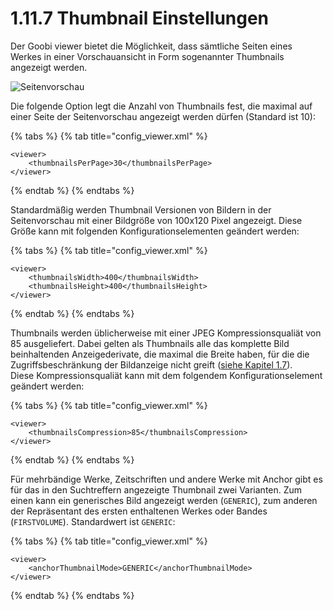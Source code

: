 # 1.11.7 Thumbnail Einstellungen

Der Goobi viewer bietet die Möglichkeit, dass sämtliche Seiten eines Werkes in einer Vorschauansicht in Form sogenannter Thumbnails angezeigt werden.

![Seitenvorschau](../../../.gitbook/assets/conf\_1.11.7.png)

Die folgende Option legt die Anzahl von Thumbnails fest, die maximal auf einer Seite der Seitenvorschau angezeigt werden dürfen (Standard ist 10):

{% tabs %}
{% tab title="config_viewer.xml" %}
```markup
<viewer>
    <thumbnailsPerPage>30</thumbnailsPerPage>
</viewer>
```
{% endtab %}
{% endtabs %}

Standardmäßig werden Thumbnail Versionen von Bildern in der Seitenvorschau mit einer Bildgröße von 100x120 Pixel angezeigt. Diese Größe kann mit folgenden Konfigurationselementen geändert werden:

{% tabs %}
{% tab title="config_viewer.xml" %}
```markup
<viewer>
    <thumbnailsWidth>400</thumbnailsWidth>
    <thumbnailsHeight>400</thumbnailsHeight>
</viewer>
```
{% endtab %}
{% endtabs %}

Thumbnails werden üblicherweise mit einer JPEG Kompressionsqualiät von 85 ausgeliefert. Dabei gelten als Thumbnails alle das komplette Bild beinhaltenden Anzeigederivate, die maximal die Breite haben, für die die Zugriffsbeschränkung der Bildanzeige nicht greift ([siehe Kapitel 1.7](../7.md)).\
Diese Kompressionsqualiät kann mit dem folgendem Konfigurationselement geändert werden:

{% tabs %}
{% tab title="config_viewer.xml" %}
```markup
<viewer>
    <thumbnailsCompression>85</thumbnailsCompression>
</viewer>
```
{% endtab %}
{% endtabs %}

Für mehrbändige Werke, Zeitschriften und andere Werke mit Anchor gibt es für das in den Suchtreffern angezeigte Thumbnail zwei Varianten. Zum einen kann ein generisches Bild angezeigt werden (`GENERIC`), zum anderen der Repräsentant des ersten enthaltenen Werkes oder Bandes (`FIRSTVOLUME`). Standardwert ist `GENERIC`:

{% tabs %}
{% tab title="config_viewer.xml" %}
```markup
<viewer>
    <anchorThumbnailMode>GENERIC</anchorThumbnailMode>
</viewer>
```
{% endtab %}
{% endtabs %}
